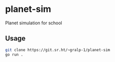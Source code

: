 # planet-sim
Planet simulation for school
## Usage
```sh
git clone https://git.sr.ht/~gralp-1/planet-sim
go run .
```

